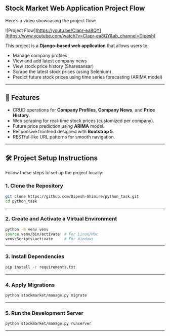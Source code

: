 ## Stock Market Web Application Project Flow

Here’s a video showcasing the project flow:

![Project Flow](https://youtu.be/CIapr-ea8QY](https://www.youtube.com/watch?v=CIapr-ea8QY&ab_channel=Dipesh)


This project is a **Django-based web application** that allows users to:

- Manage company profiles
- View and add latest company news
- View stock price history (Sharesansar)
- Scrape the latest stock prices (using Selenium)
- Predict future stock prices using time series forecasting (ARIMA model)

---

## 🚀 Features

- CRUD operations for **Company Profiles**, **Company News**, and **Price History**.
- Web scraping for real-time stock prices (customized per company).
- Future price prediction using **ARIMA** model.
- Responsive frontend designed with **Bootstrap 5**.
- RESTful-like URL patterns for smooth navigation.

---

## 🛠 Project Setup Instructions

Follow these steps to set up the project locally:

### 1. Clone the Repository

```bash
git clone https://github.com/Dipesh-Ghimire/python_task.git
cd python_task
```
---

### 2. Create and Activate a Virtual Environment

```bash
python -m venv venv
source venv/bin/activate  # For Linux/Mac
venv\Scripts\activate     # For Windows
```

---

### 3. Install Dependencies
```bash
pip install -r requirements.txt
```

---

### 4. Apply Migrations

```bash
python stockmarket/manage.py migrate
```
---

### 5. Run the Development Server

```bash
python stockmarket/manage.py runserver
```


---


